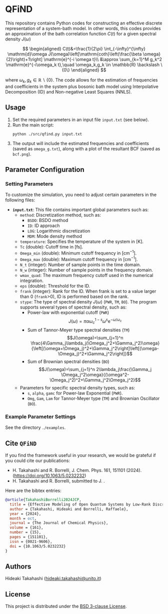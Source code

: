 # QFiND

This repository contains Python codes for constructing an effective discrete representation of a system-bath model. In other words, this codes provides an approximation of the bath correlation function $C(t)$ for a given spectral density $J(\omega)$

$$
\begin{aligned}
C(t)&=\frac{1}{2\pi} \int_{-\infty}^{\infty} \mathrm{d}\omega J(\omega)\left[\mathrm{coth}\left(\frac{\beta \omega}{2}\right)+1\right] \mathrm{e}^{-i \omega t}\\
&\approx \sum_{k=1}^M g_k^2 \mathrm{e}^{-i\omega_k t},\quad \omega_k,g_k \in \mathbb{R} \backslash \{0\}
\end{aligned}
$$

where $\omega_k,g_k \in \mathbb{R} \backslash \{0\}$.
The code allows for the estimation of frequencies and coefficients in the system plus bosonic bath model using Interpolative Decomposition (ID) and Non-negative Least Squares (NNLS). 



## Usage

1. Set the required parameters in an input file `input.txt` (see below).  
2. Run the main script:
   ```
   python ./src/qfind.py input.txt
   ```
3. The output will include the estimated frequencies and coefficients (saved as `omega_g.txt`), along with a plot of the resultant BCF (saved as `bcf.png`).


## Parameter Configuration

### Setting Parameters

To customize the simulation, you need to adjust certain parameters in the following files:

- **`input.txt`**: This file contains important global parameters such as:
  - `method`: Discretization method, such as:
    - `BSDO`: BSDO method
    - `ID`: ID approach
    - `LOG`: Logarithmic discretization
    - `MDM`: Mode density method
  - `temperature`: Specifies the temperature of the system in $[\mathrm{K}]$.
  - `Tc` (double): Cutoff time in $[\mathrm{fs}]$.
  - `Omega_min` (double): Minimum cutoff frequency in $[\mathrm{cm}^{-1}]$.
  - `Omega_max` (double): Maximum cutoff frequency in $[\mathrm{cm}^{-1}]$.
  - `N_t` (integer): Number of sample points in the time domain.
  - `N_w` (integer): Number of sample points in the frequency domain.
  - `wmax_quad`: The maximum frequency cutoff used in the numerical integration.
  - `eps` (double): Threshold for the ID.
  - `frank` (integer): Rank for the ID.  When frank is set to a value larger than 0 (`frank`>0), ID is performed based on the rank.
  - `stype`: The type of spectral density $J(\omega)$ (`PWR`, `TM`, `BO`).  The program supports several types of spectral density, such as:
    - Power-law with exponential cutoff (`PWR`) 
      $$J(\omega)=\pi\alpha\omega_c^{1-s}\omega^s\mathrm{e}^{-\omega/\omega_c}$$
    - Sum of Tannor-Meyer type spectral densities (`TM`)
      $$J(\omega)=\sum_{j=1}^n \frac{4\Gamma_j\lambda_j(\Omega_j^2+\Gamma_j^2)\omega}{\left[(\omega+\Omega_j)^2+\Gamma_j^2\right]\left[(\omega-\Omega_j)^2+\Gamma_j^2\right]}$$
    - Sum of Brownian spectral densities (`BO`)
      $$J(\omega)=\sum_{j=1}^n 2\lambda_j\frac{\Gamma_j \Omega_j^2\omega}{(\omega^2-\Omega_j^2)^2+\Gamma_j^2\Omega_j^2}$$
  - Parameters for specific spectral density types, such as:
    - `s`, `alpha`, `gamc` for Power-law Exponential (`PWR`).
    - `Omg`, `Gam`, `Lam` for Tannor-Meyer type (`TM`) and Brownian Oscillator (`BO`).

### Example Parameter Settings
See the directory `./examples`.

## Cite `QFiND`
If you find the framework useful in your research, we would be grateful if you could cite our publications:
- H. Takahashi and R. Borrelli, J. Chem. Phys. 161, 151101 (2024). (https://doi.org/10.1063/5.0232232) 
- H. Takahashi and R. Borrelli, submitted to J. .

Here are the bibtex entries:
```bib
@article{TakahashiBorrelli2024JCP,
  title = {Effective Modeling of Open Quantum Systems by Low-Rank Discretization of Structured Environments},
  author = {Takahashi, Hideaki and Borrelli, Raffaele},
  year = {2024},
  month = oct,
  journal = {The Journal of Chemical Physics},
  volume = {161},
  number = {15},
  pages = {151101},
  issn = {0021-9606},
  doi = {10.1063/5.0232232}
}
```


## Authors

Hideaki Takahashi (hideaki.takahashi@unito.it)


## License

This project is distributed under the [BSD 3-clause License](./LICENSE.md).


